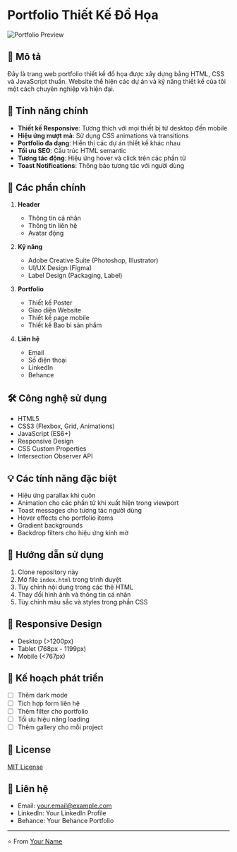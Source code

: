 # Portfolio Thiết Kế Đồ Họa

![Portfolio Preview](https://your-preview-image-url.jpg)

## 📝 Mô tả
Đây là trang web portfolio thiết kế đồ họa được xây dựng bằng HTML, CSS và JavaScript thuần. Website thể hiện các dự án và kỹ năng thiết kế của tôi một cách chuyên nghiệp và hiện đại.

## 🌟 Tính năng chính
- **Thiết kế Responsive**: Tương thích với mọi thiết bị từ desktop đến mobile
- **Hiệu ứng mượt mà**: Sử dụng CSS animations và transitions
- **Portfolio đa dạng**: Hiển thị các dự án thiết kế khác nhau
- **Tối ưu SEO**: Cấu trúc HTML semantic
- **Tương tác động**: Hiệu ứng hover và click trên các phần tử
- **Toast Notifications**: Thông báo tương tác với người dùng

## 🎨 Các phần chính
1. **Header**
   - Thông tin cá nhân
   - Thông tin liên hệ
   - Avatar động

2. **Kỹ năng**
   - Adobe Creative Suite (Photoshop, Illustrator)
   - UI/UX Design (Figma)
   - Label Design (Packaging, Label)

3. **Portfolio**
   - Thiết kế Poster
   - Giao diện Website
   - Thiết kế page mobile
   - Thiết kế Bao bì sản phẩm

4. **Liên hệ**
   - Email
   - Số điện thoại
   - LinkedIn
   - Behance

## 🛠 Công nghệ sử dụng
- HTML5
- CSS3 (Flexbox, Grid, Animations)
- JavaScript (ES6+)
- Responsive Design
- CSS Custom Properties
- Intersection Observer API

## 💡 Các tính năng đặc biệt
- Hiệu ứng parallax khi cuộn
- Animation cho các phần tử khi xuất hiện trong viewport
- Toast messages cho tương tác người dùng
- Hover effects cho portfolio items
- Gradient backgrounds
- Backdrop filters cho hiệu ứng kính mờ

## 🚀 Hướng dẫn sử dụng
1. Clone repository này
2. Mở file `index.html` trong trình duyệt
3. Tùy chỉnh nội dung trong các thẻ HTML
4. Thay đổi hình ảnh và thông tin cá nhân
5. Tùy chỉnh màu sắc và styles trong phần CSS

## 📱 Responsive Design
- Desktop (>1200px)
- Tablet (768px - 1199px)
- Mobile (<767px)

## 🔮 Kế hoạch phát triển
- [ ] Thêm dark mode
- [ ] Tích hợp form liên hệ
- [ ] Thêm filter cho portfolio
- [ ] Tối ưu hiệu năng loading
- [ ] Thêm gallery cho mỗi project

## 📄 License
[MIT License](LICENSE)

## 👋 Liên hệ
- Email: your.email@example.com
- LinkedIn: Your LinkedIn Profile
- Behance: Your Behance Portfolio

---
⭐️ From [Your Name](https://github.com/yourusername)
